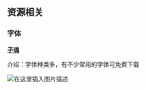 ## 资源相关

### 字体

[**子魂**](https://izihun.com/)

介绍：字体种类多，有不少常用的字体可免费下载

![在这里插入图片描述](https://img-blog.csdnimg.cn/2021061818590636.png)

